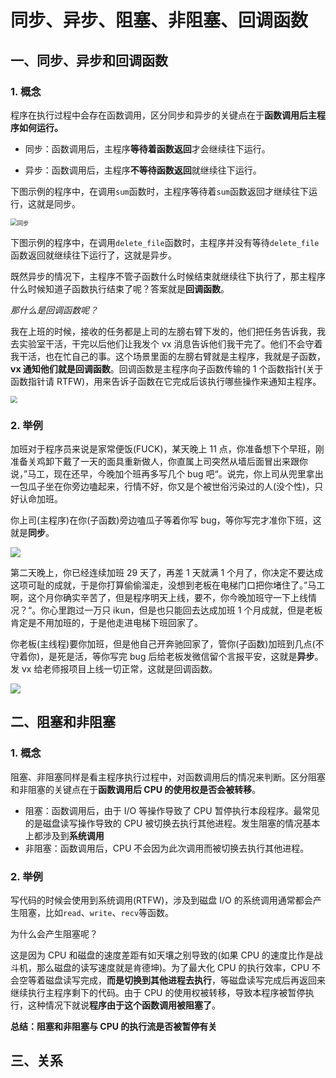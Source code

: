 # 同步、异步、阻塞、非阻塞、回调函数

## 一、同步、异步和回调函数

### 1. 概念

程序在执行过程中会存在函数调用，区分同步和异步的关键点在于**函数调用后主程序如何运行。**

- 同步：函数调用后，主程序**等待着函数返回**才会继续往下运行。
  
- 异步：函数调用后，主程序**不等待函数返回**就继续往下运行。
  

下图示例的程序中，在调用`sum`函数时，主程序等待着`sum`函数返回才继续往下运行，这就是同步。

<img src="https://raw.githubusercontent.com/chi199702/blog/970cc10fd64cb39503a6a95a7d239b939d44a1a4/1_photo/1.svg" alt="同步" style="zoom: 67%;" />

下图示例的程序中，在调用`delete_file`函数时，主程序并没有等待`delete_file`函数返回就继续往下运行了，这就是异步。

既然异步的情况下，主程序不管子函数什么时候结束就继续往下执行了，那主程序什么时候知道子函数执行结束了呢？答案就是**回调函数**。

<I>那什么是回调函数呢？</I>

我在上班的时候，接收的任务都是上司的左膀右臂下发的，他们把任务告诉我，我去实验室干活，干完以后他们让我发个 vx 消息告诉他们我干完了。他们不会守着我干活，也在忙自己的事。这个场景里面的左膀右臂就是主程序，我就是子函数，**vx 通知他们就是回调函数**。回调函数是主程序向子函数传输的 1 个函数指针(关于函数指针请 RTFW)，用来告诉子函数在它完成后该执行哪些操作来通知主程序。



<img src="https://raw.githubusercontent.com/chi199702/blog/970cc10fd64cb39503a6a95a7d239b939d44a1a4/1_photo/2.svg" style="zoom:67%;" />

### 2. 举例

加班对于程序员来说是家常便饭(FUCK)，某天晚上 11 点，你准备想下个早班，刚准备关鸡卸下戴了一天的面具重新做人，你直属上司突然从墙后面冒出来跟你说，”马工，现在还早，今晚加个班再多写几个 bug 吧“。说完，你上司从兜里拿出一包瓜子坐在你旁边嗑起来，行情不好，你又是个被世俗污染过的人(没个性)，只好认命加班。

你上司(主程序)在你(子函数)旁边嗑瓜子等着你写 bug，等你写完才准你下班，这就是**同步**。

![](https://raw.githubusercontent.com/chi199702/blog/7efad6fa422b98214c9b0dbc457ab0cb503576c4/1_photo/3.svg)

第二天晚上，你已经连续加班 29 天了，再差 1 天就满 1 个月了，你决定不要达成这项可耻的成就，于是你打算偷偷溜走，没想到老板在电梯门口把你堵住了。”马工啊，这个月你确实辛苦了，但是程序明天上线，要不，你今晚加班守一下上线情况？“。你心里跑过一万只 ikun，但是也只能回去达成加班 1 个月成就，但是老板肯定是不用加班的，于是他走进电梯下班回家了。

你老板(主线程)要你加班，但是他自己开奔驰回家了，管你(子函数)加班到几点(不守着你)，是死是活，等你写完 bug 后给老板发微信留个言报平安，这就是**异步**。发 vx 给老师报项目上线一切正常，这就是回调函数。

![](https://raw.githubusercontent.com/chi199702/blog/7efad6fa422b98214c9b0dbc457ab0cb503576c4/1_photo/4.svg)

## 二、阻塞和非阻塞

### 1. 概念

阻塞、非阻塞同样是看主程序执行过程中，对函数调用后的情况来判断。区分阻塞和非阻塞的关键点在于**函数调用后 CPU 的使用权是否会被转移**。

+ 阻塞：函数调用后，由于 I/O 等操作导致了 CPU 暂停执行本段程序。最常见的是磁盘读写操作导致的 CPU 被切换去执行其他进程。发生阻塞的情况基本上都涉及到**系统调用**
+ 非阻塞：函数调用后，CPU 不会因为此次调用而被切换去执行其他进程。

### 2. 举例

写代码的时候会使用到系统调用(RTFW)，涉及到磁盘 I/O 的系统调用通常都会产生阻塞，比如`read`、`write`、`recv`等函数。

为什么会产生阻塞呢？

这是因为 CPU 和磁盘的速度差距有如天壤之别导致的(如果 CPU 的速度比作是战斗机，那么磁盘的读写速度就是肯德坤)。为了最大化 CPU 的执行效率，CPU 不会空等着磁盘读写完成，**而是切换到其他进程去执行**，等磁盘读写完成后再返回来继续执行主程序剩下的代码。由于 CPU 的使用权被转移，导致本程序被暂停执行，这种情况下就说**程序由于这个函数调用被阻塞了**。



**总结：阻塞和非阻塞与 CPU 的执行流是否被暂停有关**

## 三、关系